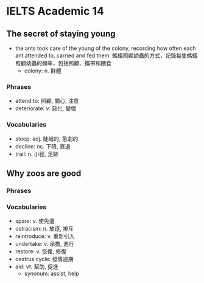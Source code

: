 # IELTS Academic 14

## The secret of staying young

- the ants took care of the young of the colony, recording how often each ant attended to, carried and fed them: 螞蟻照顧幼蟲的方式，記錄每隻螞蟻照顧幼蟲的頻率，包括照顧、攜帶和餵食
  - colony: n. 群體

### Phrases

- attend to: 照顧, 關心, 注意
- deteriorate: v. 惡化, 變壞

### Vocabularies

- steep: adj. 陡峭的, 急劇的
- decline: nc. 下降, 衰退
- trail: n. 小徑, 足跡

## Why zoos are good

### Phrases

### Vocabularies

- spare: v. 使免遭
- ostracism: n. 放逐, 排斥
- reintroduce: v. 重新引入
- undertake: v. 承擔, 進行
- restore: v. 恢復, 修復
- oestrus cycle: 發情週期
- aid: vt. 幫助, 促進
  - synonum: assist, help